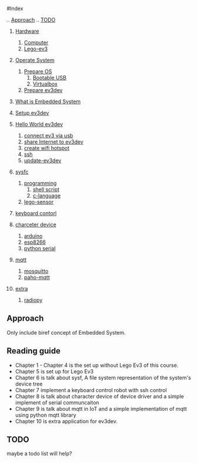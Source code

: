 #Index

..  [Approach](#approach)
..  [TODO](#todo)

1. [Hardware](./hardware.md#hardware)
    1. [Computer](./hardware.md#computer)
    2. [Lego-ev3](./hardware.md#lego-ev3)

2. [Operate System](./operate-system.md#operate-system)
    1. [Prepare OS](./operate-system.md#prepare-os)
        1. [Bootable USB](./operate-system/bootable-usb.md#bootable-usb)
        2. [Virtualbox](./operate-system/virtualbox.md#virtualbox)
    2. [Prepare ev3dev](./operate-system.md#prepare-ev3dev)
    
3. [What is Embedded  System](./embedded-system.md)

4. [Setup ev3dev](./embedded-system/ev3dev.md#ev3dev)

5. [Hello World ev3dev](./embedded-system/hello-world-ev3dev.md#hello-world-ev3dev)
    1. [connect ev3 via usb](./embedded-system/hello-world-ev3dev.md#connect-ev3-via-usb)
    2. [share Internet to ev3dev](./embedded-system/hello-world-ev3dev.md#ev3dev-connect-to-the-internet-via-usb)
    3. [create wifi hotspot](./embedded-system/hello-world-ev3dev.md#use-network-manager) 
    4. [ssh](./embedded-system/hello-world-ev3dev.md#ssh)
    5. [update-ev3dev](./embedded-system/hello-world-ev3dev.md#update-ev3dev)
    
6. [sysfc](./embedded-system/sysfs.md)
    1. [programming](./embedded-system/sysfs.md#programming)
        1. [shell script](./embedded-system/sysfs.md#shell-script)
        2. [c-language](./embedded-system/sysfs.md#c-language)
    2. [lego-sensor](./embedded-system/sysfs-lego-sensor.md#sysfs-lego-sensor)

7. [keyboard contorl](./embedded-system/keyboard-control.md#keyboard-control)

8. [charceter device](./character-device.md#character-device) 
     1. [arduino](./arduino.md#arduino) 
     2. [esp8266](./esp8266.md#esp8266) 
     3. [python serial](./embedded-system/pyserial.md)
               
9. [mqtt](./mqtt.md#mqtt)
     1. [mosquitto](./mqtt.md#install-mqtt-broker)
     2. [paho-mqtt](./mqtt.md#python-mqtt-library)


10. [extra](./extra.md#extra)
     1. [radiopy](./extra.md#radiopy)
   
     
    
## Approach

Only include biref concept of Embedded System.

## Reading guide

- Chapter 1 - Chapter 4 is the set up without Lego Ev3 of this course.
- Chapter 5 is set up for Lego Ev3
- Chapter 6 is talk about sysf, A file system representation of the system's device tree
- Chapter 7 implement a keyboard control robot with ssh control
- Chapter 8 is talk about character device of device driver and a simple implement of serial communcaiton
- Chapter 9 is talk about mqtt in IoT and a simple implementation of mqtt using python mqtt library
- Chapter 10 is extra application for ev3dev.

## TODO


maybe a todo list will help?

